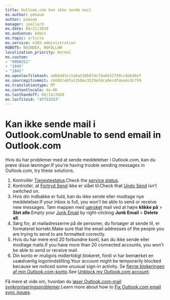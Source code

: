 ```yaml
---
title: Outlook.com kan ikke sende mail
ms.author: pebaum
author: pebaum
manager: joallard
ms.date: 04/21/2020
ms.audience: Admin
ms.topic: article
ms.service: o365-administration
ROBOTS: NOINDEX, NOFOLLOW
localization_priority: Normal
ms.custom:
- "9000251"
- "1845"
- "1841"
ms.openlocfilehash: adb6dd3cc5a6a526b87dc74a6552759cc8db46ef
ms.sourcegitcommit: c6692ce0fa1358ec3529e59ca0ecdfdea4cdc759
ms.translationtype: MT
ms.contentlocale: da-DK
ms.lasthandoff: 09/14/2020
ms.locfileid: "47753253"
---
```

# <a name="unable-to-send-email-in-outlookcom"></a><span data-ttu-id="278e6-102">Kan ikke sende mail i Outlook.com</span><span class="sxs-lookup"><span data-stu-id="278e6-102">Unable to send email in Outlook.com</span></span>

<span data-ttu-id="278e6-103">Hvis du har problemer med at sende meddelelser i Outlook.com, kan du prøve disse løsninger.</span><span class="sxs-lookup"><span data-stu-id="278e6-103">If you're having trouble sending messages in Outlook.com, try these solutions.</span></span>

1. <span data-ttu-id="278e6-104">Kontrollér [Tjenestestatus](https://go.microsoft.com/fwlink/p/?linkid=837482).</span><span class="sxs-lookup"><span data-stu-id="278e6-104">Check the [service status](https://go.microsoft.com/fwlink/p/?linkid=837482).</span></span> 
2. <span data-ttu-id="278e6-105">Kontrollér, at [Fortryd Send](https://outlook.live.com/mail/options/mail/messageContent/undoSend) ikke er slået til.</span><span class="sxs-lookup"><span data-stu-id="278e6-105">Check that [Undo Send](https://outlook.live.com/mail/options/mail/messageContent/undoSend) isn’t switched on.</span></span>
3. <span data-ttu-id="278e6-106">Hvis din indbakke er fuld, kan du ikke sende eller modtage nye meddelelser.</span><span class="sxs-lookup"><span data-stu-id="278e6-106">If your inbox is full, you won't be able to send or receive new messages.</span></span> <span data-ttu-id="278e6-107">Tøm mappen med [uønsket](https://outlook.live.com/mail/junkemail) mail ved at højre **klikke på**  >  **Slet alle**.</span><span class="sxs-lookup"><span data-stu-id="278e6-107">Empty your [Junk Email](https://outlook.live.com/mail/junkemail) by right-clicking **Junk Email** > **Delete all**.</span></span>
4. <span data-ttu-id="278e6-108">Sørg for, at mailadresserne på de personer, du forsøger at sende til, er formateret korrekt.</span><span class="sxs-lookup"><span data-stu-id="278e6-108">Make sure that the email addresses of the people you are trying to send to are formatted correctly.</span></span>
5. <span data-ttu-id="278e6-109">Hvis du har mere end 20 forbundne konti, kan du ikke sende eller modtage mails.</span><span class="sxs-lookup"><span data-stu-id="278e6-109">If you have more than 20 connected accounts, you won’t be able to send or receive mail.</span></span>
6. <span data-ttu-id="278e6-110">Din konto er muligvis midlertidigt blokeret, fordi vi har bemærket en usædvanlig logonindstilling.</span><span class="sxs-lookup"><span data-stu-id="278e6-110">Your account might be temporarily blocked because we noticed some unusual sign-in activity.</span></span> <span data-ttu-id="278e6-111">Se [fjerne blokeringen af min Outlook.com-konto](https://support.office.com/article/f4ad2701-d166-4d8b-8a6a-9af2a1f8a4c4).</span><span class="sxs-lookup"><span data-stu-id="278e6-111">See [Unblock my Outlook.com account](https://support.office.com/article/f4ad2701-d166-4d8b-8a6a-9af2a1f8a4c4).</span></span>

<span data-ttu-id="278e6-112">Få mere at vide om, hvordan du [løser Outlook.com-mail synkroniseringsproblemer](https://support.office.com/article/d39e3341-8d79-4bf1-b3c7-ded602233642).</span><span class="sxs-lookup"><span data-stu-id="278e6-112">Learn more about how to [Fix Outlook.com email sync issues](https://support.office.com/article/d39e3341-8d79-4bf1-b3c7-ded602233642).</span></span>